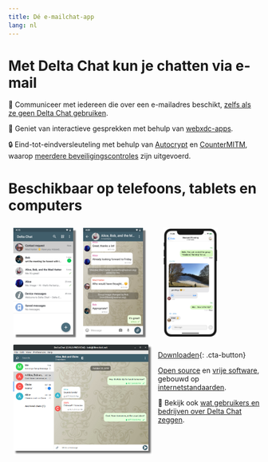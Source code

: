 ```yaml
---
title: Dé e-mailchat-app
lang: nl
---
```


# Met Delta Chat kun je chatten via e-mail

💬 Communiceer met iedereen die over een e-mailadres beschikt, [zelfs als ze geen Delta Chat gebruiken](https://www.youtube-nocookie.com/embed/8LbrGXKZN70).

🥳 Geniet van interactieve gesprekken met behulp van [webxdc-apps](https://webxdc.org).

🔒 Eind-tot-eindversleuteling met behulp van [Autocrypt](https://autocrypt.org) en [CounterMITM](https://countermitm.readthedocs.io/en/latest/new.html), waarop [meerdere beveiligingscontroles](https://delta.chat/en/2023-03-27-third-independent-security-audit) zijn uitgevoerd. 

# Beschikbaar op telefoons, tablets en computers


<img src="../assets/blog/screenshots/2019-12-17-delta-chat-google-play-release-chat-list-light.png" width="120" 
style="float: left; margin: 10px;display: block;box-shadow: 5px 5px 2px #777;" alt="A screenshot of Delta Chat on Android showing chat list" /> 
<img src="../assets/blog/screenshots/2019-12-17-delta-chat-google-play-release-group-light.png" width="120" 
style="float: left; margin: 10px;display: block;box-shadow: 5px 5px 2px #777;" alt="A screenshot of Delta Chat on Android showing a chat" /> 

<img src="../assets/blog/desktop-screenshot.png" width="280" style="float:left; margin: 10px" alt="A screenshot of Delta Chat on desktop" /> 

<img src="../assets/blog/screenshots/2020-01-09-delta-chat-iOS-weekend-group-chat.png" width="110" style="margin: 10px" alt="A screenshot of Delta Chat on IOS" /> 

[Downloaden](https://get.delta.chat){: .cta-button}

[Open source](https://nl.wikipedia.org/wiki/Opensourcesoftware)
en [vrije software](https://nl.wikipedia.org/wiki/Vrije_software), gebouwd op [internetstandaarden](https://github.com/deltachat/deltachat-core-rust/blob/master/standards.md). 

📣 Bekijk ook [wat gebruikers en bedrijven over Delta Chat zeggen](user-voices).
